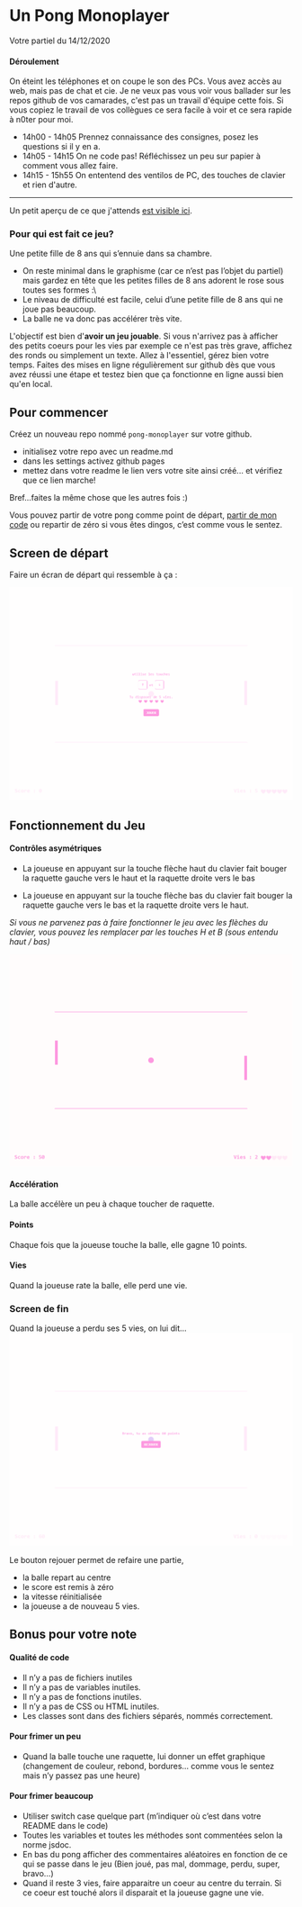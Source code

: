 # Un Pong Monoplayer
Votre partiel du 14/12/2020

#### Déroulement

On éteint les téléphones et on coupe le son des PCs. Vous avez accès au web, mais pas de chat et cie. Je ne veux pas vous voir vous ballader sur les repos github de vos camarades, c'est pas un travail d'équipe cette fois. Si vous copiez le travail de vos collègues ce sera facile à voir et ce sera rapide à n0ter pour moi.

- 14h00 - 14h05 Prennez connaissance des consignes, posez les questions si il y en a. 
- 14h05 - 14h15 On ne code pas! Réfléchissez un peu sur papier à comment vous allez faire.
- 14h15 - 15h55 On ententend des ventilos de PC, des touches de clavier et rien d'autre.

-----------

Un petit aperçu de ce que j'attends [est visible ici](https://drive.google.com/file/d/1ypgUYziRdZlav33MX-wfUyRSb4CpwXQm/view?usp=sharing).

### Pour qui est fait ce jeu?
Une petite fille de 8 ans qui s’ennuie dans sa chambre.

- On reste minimal dans le graphisme (car ce n’est pas l’objet du partiel) mais gardez en tête que les petites filles de 8 ans adorent le rose sous toutes ses formes :\
- Le niveau de difficulté est facile, celui d’une petite fille de 8 ans qui ne joue pas beaucoup. 
- La balle ne va donc pas accélérer très vite.

L'objectif est bien d'**avoir un jeu jouable**. Si vous n'arrivez pas à afficher des petits coeurs pour les vies par exemple ce n'est pas très grave, affichez des ronds ou simplement un texte. Allez à l'essentiel, gérez bien votre temps. Faites des mises en ligne régulièrement sur github dès que vous avez réussi une étape et testez bien que ça fonctionne en ligne aussi bien qu'en local.



## Pour commencer

Créez un nouveau repo nommé `pong-monoplayer` sur votre github.

- initialisez votre repo avec un readme.md
- dans les settings activez github pages
- mettez dans votre readme le lien vers votre site ainsi créé... et vérifiez que ce lien marche!

Bref...faites la même chose que les autres fois :)

Vous pouvez partir de votre pong comme point de départ, [partir de mon code](https://github.com/davidmars/pong-jquery) ou repartir de zéro si vous êtes dingos, c’est comme vous le sentez.



## Screen de départ
Faire un écran de départ qui ressemble à ça :

![alt text](ecran-debut.png)

## Fonctionnement du Jeu

#### Contrôles asymétriques

- La joueuse en appuyant sur la touche flèche haut du clavier fait bouger la raquette gauche vers le haut et la raquette droite vers le bas

- La joueuse en appuyant sur la touche flèche bas du clavier fait bouger la raquette gauche vers le bas et la raquette droite vers le haut.

*Si vous ne parvenez pas à faire fonctionner le jeu avec les flèches du clavier, vous pouvez les remplacer par les touches H et B (sous entendu haut / bas)*

![alt text](ecran-3.png)

#### Accélération
La balle accélère un peu à chaque toucher de raquette.

#### Points
Chaque fois que la joueuse touche la balle, elle gagne 10 points.

#### Vies
Quand la joueuse rate la balle, elle perd une vie. 

### Screen de fin

Quand la joueuse a perdu ses 5 vies, on lui dit...
![alt text](ecran-fin.png)

Le bouton rejouer permet de refaire une partie, 

- la balle repart au centre
- le score est remis à zéro
- la vitesse réinitialisée
- la joueuse a de nouveau 5 vies.

## Bonus pour votre note

#### Qualité de code

- Il n’y a pas de fichiers inutiles
- Il n’y a pas de variables inutiles.
- Il n’y a pas de fonctions inutiles.
- Il n’y a pas de CSS ou HTML inutiles.
- Les classes sont dans des fichiers séparés, nommés correctement.

#### Pour frimer un peu

- Quand la balle touche une raquette, lui donner un effet graphique (changement de couleur, rebond, bordures… comme vous le sentez mais n’y passez pas une heure)

#### Pour frimer beaucoup

- Utiliser switch case quelque part  (m’indiquer où c’est dans votre README dans le code)
- Toutes les variables et toutes les méthodes sont commentées selon la norme jsdoc.
- En bas du pong afficher des commentaires aléatoires en fonction de ce qui se passe dans le jeu (Bien joué, pas mal, dommage, perdu, super, bravo…)
- Quand il reste 3 vies, faire apparaitre un coeur au centre du terrain. Si ce coeur est touché alors il disparait et la joueuse gagne une vie.

